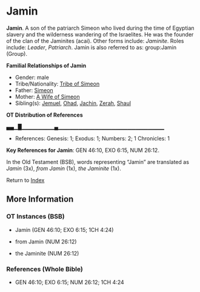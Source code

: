 # Jamin
**Jamin**. 
A son of the patriarch Simeon who lived during the time of Egyptian slavery and the wilderness wandering of the Israelites. He was the founder of the clan of the Jaminites (acai). 
Other forms include: 
*Jaminite*. 
Roles include: 
_Leader_, _Patriarch_. 
Jamin is also referred to as: 
group:Jamin (Group). 




**Familial Relationships of Jamin**


* Gender: male
* Tribe/Nationality: [Tribe of Simeon](../../../groups/md/acai/Simeon.md)
* Father: [Simeon](Simeon.5.md)
* Mother: [A Wife of Simeon](AWifeOfSimeon.md)
* Sibling(s): [Jemuel](Jemuel.md), [Ohad](Ohad.md), [Jachin](Jachin.md), [Zerah](Zerah.6.md), [Shaul](Shaul.2.md)


**OT Distribution of References**

▄▄▁█▁▁▁▁▁▁▁▁▄▁▁▁▁▁▁▁▁▁▁▁▁▁▁▁▁▁▁▁▁▁▁▁▁▁▁
* References: Genesis: 1; Exodus: 1; Numbers: 2; 1 Chronicles: 1



**Key References for Jamin**: 
GEN 46:10, EXO 6:15, NUM 26:12. 


In the Old Testament (BSB), words representing “Jamin” are translated as 
*Jamin* (3x), *from Jamin* (1x), *the Jaminite* (1x). 




Return to [Index](00-Index.md)

## More Information

### OT Instances (BSB)

* Jamin (GEN 46:10; EXO 6:15; 1CH 4:24)

* from Jamin (NUM 26:12)

* the Jaminite (NUM 26:12)



### References (Whole Bible)

* GEN 46:10; EXO 6:15; NUM 26:12; 1CH 4:24



